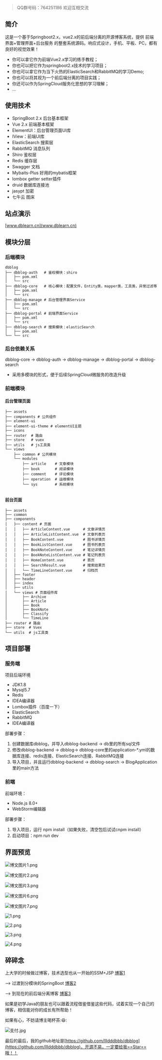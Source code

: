 > QQ群号码：764251186 欢迎互相交流

## 简介
这是一个基于Springboot2.x，vue2.x的前后端分离的开源博客系统，提供 前端界面+管理界面+后台服务 的整套系统源码。响应式设计，手机、平板、PC，都有良好的视觉效果！

- 你可以拿它作为前端Vue2.x学习的练手教程；
- 你也可以把它作为springboot2.x技术的学习项目；
- 你也可以拿它作为当下火热的ElasticSearch和RabbitMQ的学习Demo;
- 你也可以将其视为一个前后端分离的项目实践；
- 你还可以作为SpringCloud服务化思想的学习理解；
- ...
## 使用技术
- SpringBoot 2.x 后台基本框架
- Vue 2.x 前端基本框架
- ElementUI：后台管理页面UI库
- IView：前端UI库
- ElasticSearch 搜索层
- RabbitMQ 消息队列
- Shiro 鉴权层
- Redis 缓存层
- Swagger 文档
- Mybaits-Plus 好用的mybatis框架
- lombox getter setter插件
- druid 数据库连接池
- jasypt 加密
- 七牛云 图床

## 站点演示
[www.dblearn.cn](www.dblearn.cn)

## 模块分层
### 后端模块
```shell
dbblog
├── dbblog-auth   # 鉴权模块：shiro
│   ├── pom.xml
│   └── src
├── dbblog-core   # 核心模块：配置文件，Entity类，mapper类，工具类，异常过滤等
│   ├── pom.xml
│   └── src
├── dbblog-manage # 后台管理界面Service
│   ├── pom.xml
│   └── src
├── dbblog-portal # 前端界面Service
│   ├── pom.xml
│   └── src
├── dbblog-search # 搜索模块：elasticSearch
│   ├── pom.xml
└── └── src
```
### 后台依赖关系

dbblog-core -> dbblog-auth -> dbblog-manage -> dbblog-portal -> dbblog-search
- 采用多模块的形式，便于后续SpringCloud微服务的改造升级

### 前端模块
#### 后台管理页面
```shell
├── assets
├── components # 公共组件
├── element-ui
├── element-ui-theme # elementUI主题
├── icons   
├── router  # 路由
├── store   # vuex
├── utils   # js工具类
└── views   
    ├── common # 公共模块
    └── modules
        ├── article    # 文章模块
        ├── book       # 阅读模块
        ├── comment    # 评论模块
        ├── operation  # 运维模块
        └── sys        # 系统模块


```
#### 前台页面
```shell
├── assets
├── common
├── components
│   ├── content # 页面
│   │   ├── ArticleContent.vue      # 文章详情页
│   │   ├── ArticleListContent.vue  # 文章列表页
│   │   ├── BookContent.vue         # 图书详情页
│   │   ├── BookListContent.vue     # 图书列表页
│   │   ├── BookNoteContent.vue     # 笔记详情页
│   │   ├── BookNoteListContent.vue # 笔记列表页
│   │   ├── HomeContent.vue         # 首页
│   │   ├── SearchResult.vue        # 搜索结果页
│   │   └── TimeLineContent.vue     # 归档页
│   ├── footer
│   ├── header
│   ├── index
│   ├── utils
│   └── views # 页面组件库
│       ├── Archive 
│       ├── Article
│       ├── Book
│       ├── BookNote
│       ├── Classify
│       └── TimeLine
├── router # 路由
├── store  # Vuex
└── utils  # js工具类

```
## 项目部署
### 服务端
项目后端环境
- JDK1.8
- Mysql5.7
- Redis
- IDEA编译器
- Lombox插件（百度一下）
- ElasticSearch
- RabbitMQ
- IDEA编译器

部署步骤：
1. 创建数据库dbblog，并导入dbblog-backend -> db里的所有sql文件
2. 修改dbblog-backend -> dbblog-> dbblog-core里的application-*.yml的数据库连接、redis连接、ElasticSearch连接、RabbitMQ连接
3. 导入项目，并且运行dbblog-backend -> dbblog-search -> BlogApplication里的main方法

### 前端
前端环境：
- Node.js 8.0+
- WebStorm编辑器

部署步骤：
1. 导入项目，运行 npm install（如果失败，清空包后试试cnpm install）
2. 启动项目：npm run dev

## 界面预览

![博文图片1.png](http://oss.dblearn.cn/dbblog/20190310/34c7f3a92bae478c882caaed586042dc.png)

![博文图片2.png](http://oss.dblearn.cn/dbblog/20190310/2403f9585bf64dd2a90b180314a93403.png)

![博文图片3.png](http://oss.dblearn.cn/dbblog/20190310/c1af8818cbac486394eb083463c3c2d7.png)

![博文图片6.png](http://oss.dblearn.cn/dbblog/20190310/558c14cbdee84be99f32c267033df276.png)

![博文图片7.png](http://oss.dblearn.cn/dbblog/20190310/9289e11d4e2b489885246c6023924458.png)

![1.png](http://oss.dblearn.cn/dbblog/20190310/61b8efb183144323b4138b2b9eecdfb7.png)

![2.png](http://oss.dblearn.cn/dbblog/20190310/4e0874dc164e44028e500769f829d7e1.png)

![3.png](http://oss.dblearn.cn/dbblog/20190310/7c641e6681ef468599dbe152bc0ea02a.png)

![4.png](http://oss.dblearn.cn/dbblog/20190310/ee69937e2bd9494f882da788932123ca.png)


## 碎碎念
上大学的时候做过博客，技术选型也从一开始的SSM+JSP [博客1](https://github.com/llldddbbb/Blog) 

--> 过渡到分模块的SpringBoot [博客2](https://github.com/llldddbbb/Blog2) 

-->  到现在的前后端分离博客 [博客3](https://github.com/llldddbbb/dbblog) 

如果是初学Java的朋友也可以跟着流程借鉴借鉴这些代码，试着实现一个自己的博客，相信能对你的成长有所帮助！

如果有心，不妨请博主喝杯茶::laughing::

![支付.jpg](http://oss.dblearn.cn/dbblog/20190310/7517419c57e14d548ec13f4a550edbc0.jpg)

最后的最后，我的github地址是[https://github.com/llldddbbb/dbblog](https://github.com/llldddbbb/dbblog)，开源不易，一定要给我==Star==哦！！
